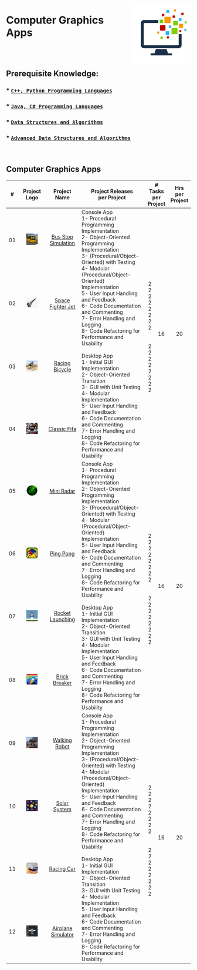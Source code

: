 <a href="/computer-graphics-apps/README.md"><img align="right" width="160" src="/logos/computer-graphics-apps.png"></img></a>

# Computer Graphics Apps

<br><br>

## Prerequisite Knowledge: 
### * [`C++, Python Programming Languages`](https://github.com/cs-MohamedAyman/Computer-Science-Trainings/blob/master/cpp-python-programming-languages.md) 
### * [`Java, C# Programming Languages`](https://github.com/cs-MohamedAyman/Computer-Science-Trainings/blob/master/java-csharp-programming-languages.md)
### * [`Data Structures and Algorithms`](https://github.com/cs-MohamedAyman/Computer-Science-Trainings/blob/master/data-structures-and-algorithms.md)
### * [`Advanced Data Structures and Algorithms`](https://github.com/cs-MohamedAyman/Computer-Science-Trainings/blob/master/advanced-data-structures-and-algorithms.md)

<br>

## Computer Graphics Apps

<table>
    <thead>
        <tr>
<th width="30px">#</th>
<th width="170px">Project Logo</th>
<th width="150px">Project Name</th>
<th width="450px">Project Releases <br> per Project</th>
<th width="120px" colspan=2># Tasks <br> per Project</th>
<th width="30px">Hrs <br> per Project</th>
        </tr>
    </thead>
    <tbody>
        <tr>
<td align="center">01</td>
<td align="center"><a href="https://github.com/cs-MohamedAyman/Educational-Projects/blob/master/computer-graphics-apps/bus-stop-simulation/README.md">
<img width="50%" src="https://github.com/cs-MohamedAyman/Educational-Projects/blob/master/logos/bus-stop-simulation.png"></img></a></td>
<td align="center"><a href="https://github.com/cs-MohamedAyman/Educational-Projects/blob/master/computer-graphics-apps/bus-stop-simulation/README.md">Bus Stop Simulation</a></td>
<td align="left" rowspan=4>
Console App <br>
1- Procedural Programming Implementation <br>
2- Object-Oriented Programming Implementation <br>
3- (Procedural/Object-Oriented) with Testing <br>
4- Modular (Procedural/Object-Oriented) Implementation <br>
5- User Input Handling and Feedback <br>
6- Code Documentation and Commenting <br>
7- Error Handling and Logging <br>
8- Code Refactoring for Performance and Usability <br>
<br>
Desktop App <br>
1- Initial GUI Implementation <br>
2- Object-Oriented Transition <br>
3- GUI with Unit Testing <br>
4- Modular Implementation <br>
5- User Input Handling and Feedback <br>
6- Code Documentation and Commenting <br>
7- Error Handling and Logging <br>
8- Code Refactoring for Performance and Usability <br>
</td>
<td align="center" rowspan=4>
<br>
2 <br>
2 <br>
2 <br>
2 <br>
2 <br>
2 <br>
2 <br>
2 <br>
<br>
<br>
2 <br>
2 <br>
2 <br>
2 <br>
2 <br>
2 <br>
2 <br>
2 <br>
</td>
<td align="center" rowspan=4>16</td>
<td align="center" rowspan=4>20</td>
        </tr>
        <tr>
<td align="center">02</td>
<td align="center"><a href="https://github.com/cs-MohamedAyman/Educational-Projects/blob/master/computer-graphics-apps/space-fighter-jet/README.md">
<img width="50%" src="https://github.com/cs-MohamedAyman/Educational-Projects/blob/master/logos/space-fighter-jet.png"></img></a></td>
<td align="center"><a href="https://github.com/cs-MohamedAyman/Educational-Projects/blob/master/computer-graphics-apps/space-fighter-jet/README.md">Space Fighter Jet</a></td>
        </tr>
        <tr>
<td align="center">03</td>
<td align="center"><a href="https://github.com/cs-MohamedAyman/Educational-Projects/blob/master/computer-graphics-apps/racing-bicycle/README.md">
<img width="50%" src="https://github.com/cs-MohamedAyman/Educational-Projects/blob/master/logos/racing-bicycle.png"></img></a></td>
<td align="center"><a href="https://github.com/cs-MohamedAyman/Educational-Projects/blob/master/computer-graphics-apps/racing-bicycle/README.md">Racing Bicycle</a></td>
        </tr>
        <tr>
<td align="center">04</td>
<td align="center"><a href="https://github.com/cs-MohamedAyman/Educational-Projects/blob/master/computer-graphics-apps/classic-fifa/README.md">
<img width="50%" src="https://github.com/cs-MohamedAyman/Educational-Projects/blob/master/logos/classic-fifa.png"></img></a></td>
<td align="center"><a href="https://github.com/cs-MohamedAyman/Educational-Projects/blob/master/computer-graphics-apps/classic-fifa/README.md">Classic Fifa</a></td>
        </tr>
        <tr>
<td align="center">05</td>
<td align="center"><a href="https://github.com/cs-MohamedAyman/Educational-Projects/blob/master/computer-graphics-apps/mini-radar/README.md">
<img width="50%" src="https://github.com/cs-MohamedAyman/Educational-Projects/blob/master/logos/mini-radar.png"></img></a></td>
<td align="center"><a href="https://github.com/cs-MohamedAyman/Educational-Projects/blob/master/computer-graphics-apps/mini-radar/README.md">Mini Radar</a></td>
<td align="left" rowspan=4>
Console App <br>
1- Procedural Programming Implementation <br>
2- Object-Oriented Programming Implementation <br>
3- (Procedural/Object-Oriented) with Testing <br>
4- Modular (Procedural/Object-Oriented) Implementation <br>
5- User Input Handling and Feedback <br>
6- Code Documentation and Commenting <br>
7- Error Handling and Logging <br>
8- Code Refactoring for Performance and Usability <br>
<br>
Desktop App <br>
1- Initial GUI Implementation <br>
2- Object-Oriented Transition <br>
3- GUI with Unit Testing <br>
4- Modular Implementation <br>
5- User Input Handling and Feedback <br>
6- Code Documentation and Commenting <br>
7- Error Handling and Logging <br>
8- Code Refactoring for Performance and Usability <br>
</td>
<td align="center" rowspan=4>
<br>
2 <br>
2 <br>
2 <br>
2 <br>
2 <br>
2 <br>
2 <br>
2 <br>
<br>
<br>
2 <br>
2 <br>
2 <br>
2 <br>
2 <br>
2 <br>
2 <br>
2 <br>
</td>
<td align="center" rowspan=4>16</td>
<td align="center" rowspan=4>20</td>
        </tr>
        <tr>
<td align="center">06</td>
<td align="center"><a href="https://github.com/cs-MohamedAyman/Educational-Projects/blob/master/computer-graphics-apps/ping-pong/README.md">
<img width="50%" src="https://github.com/cs-MohamedAyman/Educational-Projects/blob/master/logos/ping-pong.png"></img></a></td>
<td align="center"><a href="https://github.com/cs-MohamedAyman/Educational-Projects/blob/master/computer-graphics-apps/ping-pong/README.md">Ping Pong</a></td>
        </tr>
        <tr>
<td align="center">07</td>
<td align="center"><a href="https://github.com/cs-MohamedAyman/Educational-Projects/blob/master/computer-graphics-apps/rocket-launching/README.md">
<img width="50%" src="https://github.com/cs-MohamedAyman/Educational-Projects/blob/master/logos/rocket-launching.png"></img></a></td>
<td align="center"><a href="https://github.com/cs-MohamedAyman/Educational-Projects/blob/master/computer-graphics-apps/rocket-launching/README.md">Rocket Launching</a></td>
        </tr>
        <tr>
<td align="center">08</td>
<td align="center"><a href="https://github.com/cs-MohamedAyman/Educational-Projects/blob/master/computer-graphics-apps/brick-breaker/README.md">
<img width="50%" src="https://github.com/cs-MohamedAyman/Educational-Projects/blob/master/logos/brick-breaker.png"></img></a></td>
<td align="center"><a href="https://github.com/cs-MohamedAyman/Educational-Projects/blob/master/computer-graphics-apps/brick-breaker/README.md">Brick Breaker</a></td>
        </tr>
        <tr>
<td align="center">09</td>
<td align="center"><a href="https://github.com/cs-MohamedAyman/Educational-Projects/blob/master/computer-graphics-apps/walking-robot/README.md">
<img width="50%" src="https://github.com/cs-MohamedAyman/Educational-Projects/blob/master/logos/walking-robot.png"></img></a></td>
<td align="center"><a href="https://github.com/cs-MohamedAyman/Educational-Projects/blob/master/computer-graphics-apps/walking-robot/README.md">Walking Robot</a></td>
<td align="left" rowspan=4>
Console App <br>
1- Procedural Programming Implementation <br>
2- Object-Oriented Programming Implementation <br>
3- (Procedural/Object-Oriented) with Testing <br>
4- Modular (Procedural/Object-Oriented) Implementation <br>
5- User Input Handling and Feedback <br>
6- Code Documentation and Commenting <br>
7- Error Handling and Logging <br>
8- Code Refactoring for Performance and Usability <br>
<br>
Desktop App <br>
1- Initial GUI Implementation <br>
2- Object-Oriented Transition <br>
3- GUI with Unit Testing <br>
4- Modular Implementation <br>
5- User Input Handling and Feedback <br>
6- Code Documentation and Commenting <br>
7- Error Handling and Logging <br>
8- Code Refactoring for Performance and Usability <br>
</td>
<td align="center" rowspan=4>
<br>
2 <br>
2 <br>
2 <br>
2 <br>
2 <br>
2 <br>
2 <br>
2 <br>
<br>
<br>
2 <br>
2 <br>
2 <br>
2 <br>
2 <br>
2 <br>
2 <br>
2 <br>
</td>
<td align="center" rowspan=4>16</td>
<td align="center" rowspan=4>20</td>
        </tr>
        <tr>
<td align="center">10</td>
<td align="center"><a href="https://github.com/cs-MohamedAyman/Educational-Projects/blob/master/computer-graphics-apps/solar-system/README.md">
<img width="50%" src="https://github.com/cs-MohamedAyman/Educational-Projects/blob/master/logos/solar-system.png"></img></a></td>
<td align="center"><a href="https://github.com/cs-MohamedAyman/Educational-Projects/blob/master/computer-graphics-apps/solar-system/README.md">Solar System</a></td>
        </tr>
        <tr>
<td align="center">11</td>
<td align="center"><a href="https://github.com/cs-MohamedAyman/Educational-Projects/blob/master/computer-graphics-apps/racing-car/README.md">
<img width="50%" src="https://github.com/cs-MohamedAyman/Educational-Projects/blob/master/logos/racing-car.png"></img></a></td>
<td align="center"><a href="https://github.com/cs-MohamedAyman/Educational-Projects/blob/master/computer-graphics-apps/racing-car/README.md">Racing Car</a></td>
        </tr>
        <tr>
<td align="center">12</td>
<td align="center"><a href="https://github.com/cs-MohamedAyman/Educational-Projects/blob/master/computer-graphics-apps/airplane-simulator/README.md">
<img width="50%" src="https://github.com/cs-MohamedAyman/Educational-Projects/blob/master/logos/airplane-simulator.png"></img></a></td>
<td align="center"><a href="https://github.com/cs-MohamedAyman/Educational-Projects/blob/master/computer-graphics-apps/airplane-simulator/README.md">Airplane Simulator</a></td>
        </tr>
    </tbody>
</table>
